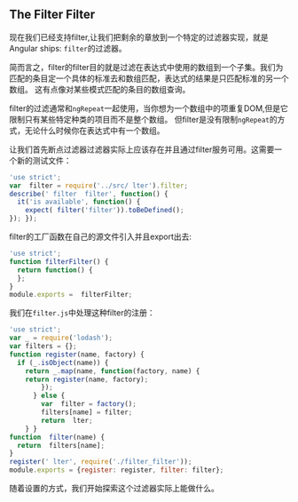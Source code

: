## The Filter Filter
现在我们已经支持filter,让我们把剩余的章放到一个特定的过滤器实现，就是Angular ships: `filter`的过滤器。

简而言之，filter的filter目的就是过滤在表达式中使用的数组到一个子集。我们为匹配的条目定一个具体的标准去和数组匹配，表达式的结果是只匹配标准的另一个数组。
这有点像对某些模式匹配的条目的数组查询。

filter的过滤通常和`ngRepeat`一起使用，当你想为一个数组中的项重复DOM,但是它限制只有某些特定种类的项目而不是整个数组。
但filter是没有限制`ngRepeat`的方式，无论什么时候你在表达式中有一个数组。


让我们首先断点过滤器过滤器实际上应该存在并且通过filter服务可用。这需要一个新的测试文件：
```js
'use strict';
var  filter = require('../src/ lter').filter;
describe(' filter  filter', function() {
  it('is available', function() {
    expect( filter('filter')).toBeDefined();
}); });
```
filter的工厂函数在自己的源文件引入并且export出去:
```js
'use strict';
function filterFilter() {
  return function() {
  };
}
module.exports =  filterFilter;
```
我们在`filter.js`中处理这种filter的注册：
```js
'use strict';
var _ = require('lodash');
var filters = {};
function register(name, factory) {
  if (_.isObject(name)) {
    return _.map(name, function(factory, name) {
    return register(name, factory);
        });
      } else {
        var  filter = factory();
        filters[name] = filter;
        return  lter;
    } }
function  filter(name) {
  return  filters[name];
}
register(' lter', require('./filter_filter'));
module.exports = {register: register, filter: filter};
```
随着设置的方式，我们开始探索这个过滤器实际上能做什么。